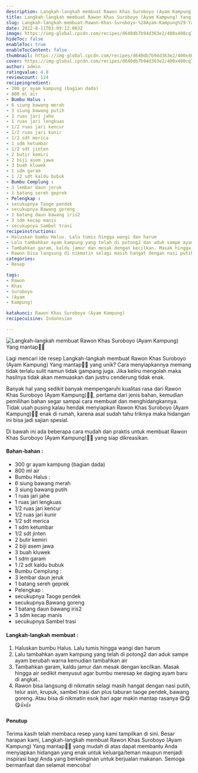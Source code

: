 ```yaml
---
description: Langkah-langkah membuat Rawon Khas Suroboyo (Ayam Kampung) Yang mantap"
title: Langkah-langkah membuat Rawon Khas Suroboyo (Ayam Kampung) Yang mantap
slug: Langkah-langkah-membuat-Rawon-Khas-Suroboyo-%28Ayam-Kampung%29-Yang-mantap
date: 2022-8-11T03:09:12.063Z
image: https://img-global.cpcdn.com/recipes/d640db7b94d363e2/400x400cq70/photo.jpg
hideToc: false
enableToc: true
enableTocContent: false
thumbnail: https://img-global.cpcdn.com/recipes/d640db7b94d363e2/400x400cq70/photo.jpg
cover: https://img-global.cpcdn.com/recipes/d640db7b94d363e2/400x400cq70/photo.jpg
author: admin
ratingvalue: 4.8
reviewcount: 124
recipeingredient:
- 300 gr ayam kampung (bagian dada)
- 800 ml air
- Bumbu Halus :
- 6 siung bawang merah
- 3 siung bawang putih
- 1 ruas jari jahe
- 1 ruas jari lengkuas
- 1/2 ruas jari kencur
- 1/2 ruas jari kunir
- 1/2 sdt merica
- 1 sdm ketumbar
- 1/2 sdt jinten
- 2 butir kemiri
- 2 biji asem jawa
- 3 buah kluwek
- 1 sdm garam
- 1 /2 sdt kaldu bubuk
- Bumbu Cemplung :
- 3 lembar daun jeruk
- 1 batang sereh geprek
- Pelengkap :
- secukupnya Taoge pendek
- secukupnya Bawang goreng
- 1 batang daun bawang iris2
- 3 sdm kecap manis
- secukupnya Sambel trasi
recipeinstructions:
- Haluskan bumbu Halus. Lalu tumis hingga wangi dan harum
- Lalu tambahkan ayam kampung yang telah di potong2 dan aduk sampe ayam berubah warna kemudian tambahkan air
- Tambahkan garam, kaldu jamur dan mesak dengan kecilkan. Masak hingga air sedikit menyusut agar bumbu meresap ke daging ayam baru di angkat..
- Rawon bisa langsung di nikmatin selagi masih hangat dengan nasi putih, telur asin, krupuk, sambel trasi dan plus taburan taoge pendek, bawang goreng. Atau bisa di nikmatin esok hari agar makin mantap rasanya 😋😋😋👍👍
categories:
- Resep

tags:
- Rawon
- Khas
- Suroboyo
- (Ayam
- Kampung)

katakunci: Rawon Khas Suroboyo (Ayam Kampung)
recipecuisine: Indonesian

---
```


![Langkah-langkah membuat Rawon Khas Suroboyo (Ayam Kampung) Yang mantap👩‍🍳](https://img-global.cpcdn.com/recipes/d640db7b94d363e2/400x400cq70/photo.jpg)

Lagi mencari ide resep Langkah-langkah membuat Rawon Khas Suroboyo (Ayam Kampung) Yang mantap👩‍🍳 yang unik? Cara menyiapkannya memang tidak terlalu sulit namun tidak gampang juga. Jika keliru mengolah maka hasilnya tidak akan memuaskan dan justru cenderung tidak enak.

Banyak hal yang sedikit banyak mempengaruhi kualitas rasa dari Rawon Khas Suroboyo (Ayam Kampung)👩‍🍳, pertama dari jenis bahan, kemudian pemilihan bahan segar sampai cara membuat dan menghidangkannya. Tidak usah pusing kalau hendak menyiapkan Rawon Khas Suroboyo (Ayam Kampung)👩‍🍳 enak di rumah, karena asal sudah tahu triknya maka hidangan ini bisa jadi sajian spesial.

Di bawah ini ada beberapa cara mudah dan praktis untuk membuat Rawon Khas Suroboyo (Ayam Kampung)👩‍🍳 yang siap dikreasikan.

<!--inarticleads1-->

#### Bahan-bahan :

- 300 gr ayam kampung (bagian dada)
- 800 ml air
- Bumbu Halus :
- 6 siung bawang merah
- 3 siung bawang putih
- 1 ruas jari jahe
- 1 ruas jari lengkuas
- 1/2 ruas jari kencur
- 1/2 ruas jari kunir
- 1/2 sdt merica
- 1 sdm ketumbar
- 1/2 sdt jinten
- 2 butir kemiri
- 2 biji asem jawa
- 3 buah kluwek
- 1 sdm garam
- 1 /2 sdt kaldu bubuk
- Bumbu Cemplung :
- 3 lembar daun jeruk
- 1 batang sereh geprek
- Pelengkap :
- secukupnya Taoge pendek
- secukupnya Bawang goreng
- 1 batang daun bawang iris2
- 3 sdm kecap manis
- secukupnya Sambel trasi

<!--inarticleads2-->

#### Langkah-langkah membuat :

1. Haluskan bumbu Halus. Lalu tumis hingga wangi dan harum
1. Lalu tambahkan ayam kampung yang telah di potong2 dan aduk sampe ayam berubah warna kemudian tambahkan air
1. Tambahkan garam, kaldu jamur dan mesak dengan kecilkan. Masak hingga air sedikit menyusut agar bumbu meresap ke daging ayam baru di angkat..
1. Rawon bisa langsung di nikmatin selagi masih hangat dengan nasi putih, telur asin, krupuk, sambel trasi dan plus taburan taoge pendek, bawang goreng. Atau bisa di nikmatin esok hari agar makin mantap rasanya 😋😋😋👍👍

#### Penutup

Terima kasih telah membaca resep yang kami tampilkan di sini. Besar harapan kami, Langkah-langkah membuat Rawon Khas Suroboyo (Ayam Kampung) Yang mantap👩‍🍳 yang mudah di atas dapat membantu Anda menyiapkan hidangan yang enak untuk keluarga/teman maupun menjadi inspirasi bagi Anda yang berkeinginan untuk berjualan makanan. Semoga bermanfaat dan selamat mencoba!